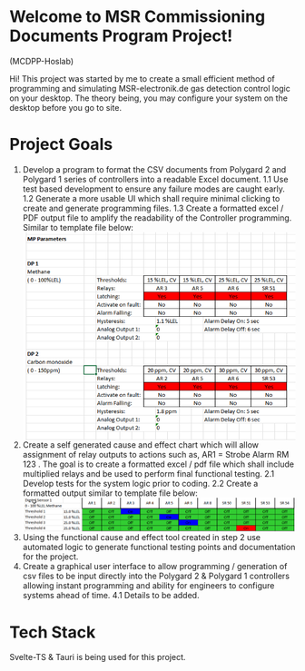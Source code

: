 # Welcome to MSR Commissioning Documents Program Project!

(MCDPP-Hoslab)

Hi! This project was started by me to create a small efficient method of programming and simulating MSR-electronik.de gas detection control logic on your desktop. The theory being, you may configure your system on the desktop before you go to site.

# Project Goals

1. Develop a program to format the CSV documents from Polygard 2 and Polygard 1 series of controllers into a readable Excel document.
   1.1 Use test based development to ensure any failure modes are caught early.
   1.2 Generate a more usable UI which shall require minimal clicking to create and generate programming files.
   1.3 Create a formatted excel / PDF output file to amplify the readability of the Controller programming. Similar to template file below:
   <img src=".\src\assets\ProgrammingQAfile.png"  
        alt="cause and effect table"  
        style="float: left; margin-right: 10px;" />
2. Create a self generated cause and effect chart which will allow assignment of relay outputs to actions such as, AR1 = Strobe Alarm RM 123 . The goal is to create a formatted excel / pdf file which shall include multiplied relays and be used to perform final functional testing.
   2.1 Develop tests for the system logic prior to coding.
   2.2 Create a formatted output similar to template file below:
   <img src=".\src\assets\Cause_and_Effect_Matrix.xlsx - Excel.png"  
        alt="cause and effect table"  
        style="float: left; margin-right: 10px;" />
3. Using the functional cause and effect tool created in step 2 use automated logic to generate functional testing points and documentation for the project.
4. Create a graphical user interface to allow programming / generation of csv files to be input directly into the Polygard 2 & Polygard 1 controllers allowing instant programming and ability for engineers to configure systems ahead of time.
   4.1 Details to be added.

# Tech Stack

Svelte-TS & Tauri is being used for this project.
